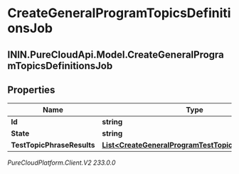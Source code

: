 # CreateGeneralProgramTopicsDefinitionsJob

## ININ.PureCloudApi.Model.CreateGeneralProgramTopicsDefinitionsJob

## Properties

|Name | Type | Description | Notes|
|------------ | ------------- | ------------- | -------------|
| **Id** | **string** |  | [optional] |
| **State** | **string** |  | [optional] |
| **TestTopicPhraseResults** | [**List&lt;CreateGeneralProgramTestTopicPhraseResults&gt;**](CreateGeneralProgramTestTopicPhraseResults) |  | [optional] |



_PureCloudPlatform.Client.V2 233.0.0_
